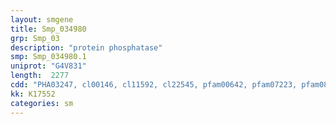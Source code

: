 ```yaml
---
layout: smgene
title: Smp_034980
grp: Smp_03
description: "protein phosphatase"
smp: Smp_034980.1
uniprot: "G4V831"
length:  2277
cdd: "PHA03247, cl00146, cl11592, cl22545, pfam00642, pfam07223, pfam08711, pfam15621, smart00356"
kk: K17552
categories: sm
---
```

